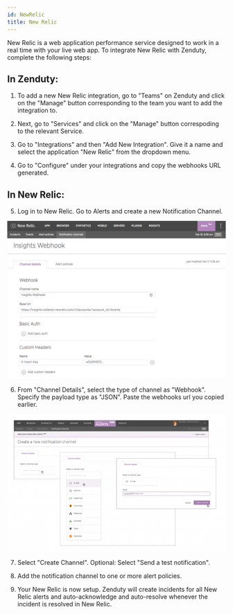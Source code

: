 ```yaml
---
id: NewRelic
title: New Relic
---
```

New Relic is a web application performance service designed to work in a real time with your live web app. To integrate New Relic with Zenduty, complete the following steps:

## In Zenduty: 

1. To add a new New Relic integration, go to "Teams" on Zenduty and click on the "Manage" button corresponding to the team you want to add the integration to.

2. Next, go to "Services" and click on the "Manage" button correspoding to the relevant Service.

3. Go to "Integrations" and then "Add New Integration". Give it a name and select the application "New Relic" from the dropdown menu.

4. Go to "Configure" under your integrations and copy the webhooks URL generated. 

## In New Relic: 

5. Log in to New Relic. Go to Alerts and create a new Notification Channel.

![](/img/Integrations/NewRelic/1.png)

6. From "Channel Details", select the type of channel as "Webhook". Specify the payload type as "JSON".
Paste the webhooks url you copied earlier.

![](/img/Integrations/NewRelic/2.png)

7. Select "Create Channel". Optional: Select "Send a test notification".

8. Add the notification channel to one or more alert policies.

9. Your New Relic is now setup. Zenduty will create incidents for all New Relic alerts and auto-acknowledge and auto-resolve whenever the incident is resolved in New Relic.